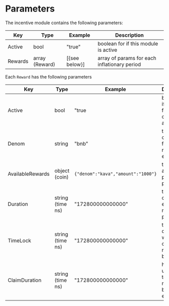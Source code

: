 <!--
order: 5
-->

# Parameters

The incentive module contains the following parameters:

| Key        | Type           | Example       | Description                                      |
|------------|----------------|---------------|--------------------------------------------------|
| Active     | bool           | "true"        | boolean for if this module is active             |
| Rewards    | array (Reward) | [{see below}] | array of params for each inflationary period     |

Each `Reward` has the following parameters

| Key              | Type               | Example                            | Description                                                    |
|------------------|--------------------|------------------------------------|----------------------------------------------------------------|
| Active           | bool               | "true                              | boolean for if rewards for this collateral are active          | 
| Denom            | string             | "bnb"                              | the collateral for which rewards are eligible                  |
| AvailableRewards | object (coin)      | `{"denom":"kava","amount":"1000"}` | the rewards available per reward period                        |
| Duration         | string (time ns)   | "172800000000000"                  | the duration of each reward period                             |
| TimeLock         | string (time ns)   | "172800000000000"                  | the duration for which claimed rewards will be vesting         |
| ClaimDuration    | string (time ns)   | "172800000000000"                  | how long users have to claim rewards before they expire        |
